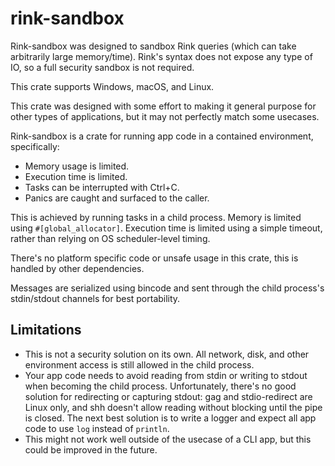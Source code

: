 # rink-sandbox

Rink-sandbox was designed to sandbox Rink queries (which can take
arbitrarily large memory/time). Rink's syntax does not expose any type
of IO, so a full security sandbox is not required.

This crate supports Windows, macOS, and Linux.

This crate was designed with some effort to making it general purpose
for other types of applications, but it may not perfectly match some
usecases.

Rink-sandbox is a crate for running app code in a contained environment, specifically:

- Memory usage is limited.
- Execution time is limited.
- Tasks can be interrupted with Ctrl+C.
- Panics are caught and surfaced to the caller.

This is achieved by running tasks in a child process. Memory is limited
using `#[global_allocator]`. Execution time is limited using a simple
timeout, rather than relying on OS scheduler-level timing.

There's no platform specific code or unsafe usage in this crate, this is
handled by other dependencies.

Messages are serialized using bincode and sent through the child
process's stdin/stdout channels for best portability.

## Limitations

- This is not a security solution on its own. All network, disk, and
  other environment access is still allowed in the child process.
- Your app code needs to avoid reading from stdin or writing to stdout
  when becoming the child process. Unfortunately, there's no good
  solution for redirecting or capturing stdout: gag and stdio-redirect
  are Linux only, and shh doesn't allow reading without blocking until
  the pipe is closed. The next best solution is to write a logger and
  expect all app code to use `log` instead of `println`.
- This might not work well outside of the usecase of a CLI app, but this
  could be improved in the future.
